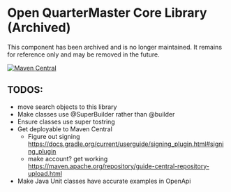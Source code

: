 # Open QuarterMaster Core Library (Archived)
This component has been archived and is no longer maintained. It remains for reference only and may be removed in the future.

[![Maven Central](https://maven-badges.herokuapp.com/maven-central/tech.epic-breakfast-productions.openQuarterMaster.lib/open-qm-lib-core/badge.svg)](https://maven-badges.herokuapp.com/maven-central/tech.epic-breakfast-productions.openQuarterMaster.lib/open-qm-lib-core)

## TODOS:

- move search objects to this library
- Make classes use @SuperBuilder rather than @builder
- Ensure classes use super tostring
- Get deployable to Maven Central
  - Figure out signing https://docs.gradle.org/current/userguide/signing_plugin.html#signing_plugin
  - make account? get working https://maven.apache.org/repository/guide-central-repository-upload.html
- Make Java Unit classes have accurate examples in OpenApi
